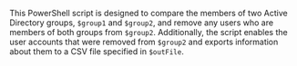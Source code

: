 This PowerShell script is designed to compare the members of two Active Directory groups, `$group1` and `$group2`, and remove any users who are members of both groups from `$group2`. Additionally, the script enables the user accounts that were removed from `$group2` and exports information about them to a CSV file specified in `$outFile`.
